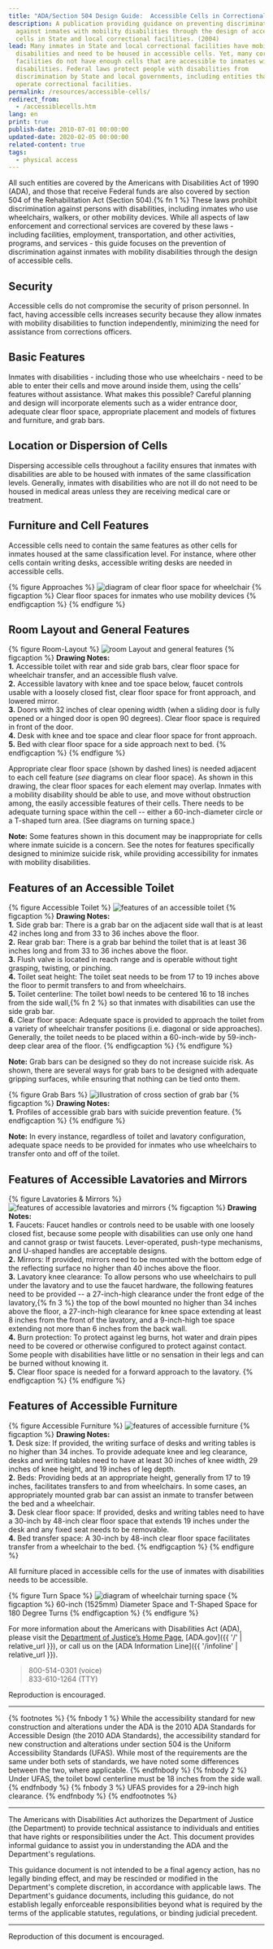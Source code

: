 ```yaml
---
title: "ADA/Section 504 Design Guide:  Accessible Cells in Correctional Facilities"
description: A publication providing guidance on preventing discrimination
  against inmates with mobility disabilities through the design of accessible
  cells in State and local correctional facilities. (2004)
lead: Many inmates in State and local correctional facilities have mobility
  disabilities and need to be housed in accessible cells. Yet, many correctional
  facilities do not have enough cells that are accessible to inmates with
  disabilities. Federal laws protect people with disabilities from
  discrimination by State and local governments, including entities that own or
  operate correctional facilities.
permalink: /resources/accessible-cells/
redirect_from:
  - /accessiblecells.htm
lang: en
print: true
publish-date: 2010-07-01 00:00:00
updated-date: 2020-02-05 00:00:00
related-content: true
tags:
  - physical access
---
```

All such entities are covered by the Americans with Disabilities Act of 1990 (ADA), and those that receive Federal funds are also covered by section 504 of the Rehabilitation Act (Section 504).{% fn 1 %} These laws prohibit discrimination against persons with disabilities, including inmates who use wheelchairs, walkers, or other mobility devices. While all aspects of law enforcement and correctional services are covered by these laws - including facilities, employment, transportation, and other activities, programs, and services - this guide focuses on the prevention of discrimination against inmates with mobility disabilities through the design of accessible cells.

## Security
Accessible cells do not compromise the security of prison personnel. In fact, having accessible cells increases security because they allow inmates with mobility disabilities to function independently, minimizing the need for assistance from corrections officers.

## Basic Features
Inmates with disabilities - including those who use wheelchairs - need to be able to enter their cells and move around inside them, using the cells’ features without assistance. What makes this possible? Careful planning and design will incorporate elements such as a wider entrance door, adequate clear floor space, appropriate placement and models of fixtures and furniture, and grab bars.

## Location or Dispersion of Cells
Dispersing accessible cells throughout a facility ensures that inmates with disabilities are able to be housed with inmates of the same classification levels. Generally, inmates with disabilities who are not ill do not need to be housed in medical areas unless they are receiving medical care or treatment.

## Furniture and Cell Features
Accessible cells need to contain the same features as other cells for inmates housed at the same classification level. For instance, where other cells contain writing desks, accessible writing desks are needed in accessible cells.

{% figure Approaches %}
<img src="{{ '/assets/images/project-images/approaches.gif' | relative_url }}" alt="diagram of clear floor space for wheelchair" />
{% figcaption %}
Clear floor spaces for inmates who use mobility devices
{% endfigcaption %}
{% endfigure %}

## Room Layout and General Features

{% figure Room-Layout %}
<img src="{{ '/assets/images/project-images/prisonroom2.gif' | relative_url }}" alt="room Layout and general features" />
{% figcaption %}
<b>Drawing Notes:</b><br>
<b>1.</b> Accessible toilet with rear and side grab bars, clear floor space for wheelchair transfer, and an accessible flush valve.<br>
<b>2.</b> Accessible lavatory with knee and toe space below, faucet controls usable with a loosely closed fist, clear floor space for front approach, and lowered mirror.<br>
<b>3.</b> Doors with 32 inches of clear opening width (when a sliding door is fully opened or a hinged door is open 90 degrees). Clear floor space is required in front of the door.<br>
<b>4.</b> Desk with knee and toe space and clear floor space for front approach.<br>
<b>5.</b> Bed with clear floor space for a side approach next to bed.
{% endfigcaption %}
{% endfigure %}

Appropriate clear floor space (shown by dashed lines) is needed adjacent to each cell feature (*see* diagrams on clear floor space). As shown in this drawing, the clear floor spaces for each element may overlap. Inmates with a mobility disability should be able to use, and move without obstruction among, the easily accessible features of their cells. There needs to be adequate turning space within the cell -- either a 60-inch-diameter circle or a T-shaped turn area. (See diagrams on turning space.)

**Note:**  Some features shown in this document may be inappropriate for cells where inmate suicide is a concern. See the notes for features specifically designed to minimize suicide risk, while providing accessibility for inmates with mobility disabilities.

## Features of an Accessible Toilet

{% figure Accessible Toilet %}
<img src="{{ '/assets/images/project-images/toilet1.gif' | relative_url }}" alt="features of an accessible toilet" />
{% figcaption %}
<b>Drawing Notes:</b><br>
<b>1.</b> Side grab bar: There is a grab bar on the adjacent side wall that is at least 42 inches long and from 33 to 36 inches above the floor.<br>
<b>2.</b> Rear grab bar: There is a grab bar behind the toilet that is at least 36 inches long and from 33 to 36 inches above the floor.<br>
<b>3.</b> Flush valve is located in reach range and is operable without tight grasping, twisting, or pinching.<br>
<b>4.</b> Toilet seat height: The toilet seat needs to be from 17 to 19 inches above the floor to permit transfers to and from wheelchairs.<br>
<b>5.</b> Toilet centerline: The toilet bowl needs to be centered 16 to 18 inches from the side wall,{% fn 2 %} so that inmates with disabilities can use the side grab bar.<br>
<b>6.</b> Clear floor space: Adequate space is provided to approach the toilet from a variety of wheelchair transfer positions (i.e. diagonal or side approaches). Generally, the toilet needs to be placed within a 60-inch-wide by 59-inch-deep clear area of the floor.
{% endfigcaption %}
{% endfigure %}

<b>Note:</b>  Grab bars can be designed so they do not increase suicide risk. As shown, there are several ways for grab bars to be designed with adequate gripping surfaces, while ensuring that nothing can be tied onto them.

{% figure Grab Bars %}
<img src="{{ '/assets/images/project-images/grab-bars2.gif' | relative_url }}" alt="illustration of cross section of grab bar" />
{% figcaption %}
<b>Drawing Notes:</b><br>
<b>1.</b>  Profiles of accessible grab bars with suicide prevention feature.
{% endfigcaption %}
{% endfigure %}

<b>Note:</b>  In every instance, regardless of toilet and lavatory configuration, adequate space needs to be provided for inmates who use wheelchairs to transfer onto and off of the toilet.

## Features of Accessible Lavatories and Mirrors

{% figure Lavatories & Mirrors %}
<img src="{{ '/assets/images/project-images/toilet2b.gif' | relative_url }}" alt="features of accessible lavatories and mirrors" />
{% figcaption %}
<b>Drawing Notes:</b><br>
<b>1.</b> Faucets: Faucet handles or controls need to be usable with one loosely closed fist, because some people with disabilities can use only one hand and cannot grasp or twist faucets. Lever-operated, push-type mechanisms, and U-shaped handles are acceptable designs.<br>
<b>2.</b> Mirrors: If provided, mirrors need to be mounted with the bottom edge of the reflecting surface no higher than 40 inches above the floor.<br>
<b>3.</b> Lavatory knee clearance: To allow persons who use wheelchairs to pull under the lavatory and to use the faucet hardware, the following features need to be provided -- a 27-inch-high clearance under the front edge of the lavatory,{% fn 3 %} the top of the bowl mounted no higher than 34 inches above the floor, a 27-inch-high clearance for knee space extending at least 8 inches from the front of the lavatory, and a 9-inch-high toe space extending not more than 6 inches from the back wall.<br>
<b>4.</b> Burn protection: To protect against leg burns, hot water and drain pipes need to be covered or otherwise configured to protect against contact. Some people with disabilities have little or no sensation in their legs and can be burned without knowing it.<br>
<b>5.</b>  Clear floor space is needed for a forward approach to the lavatory.
{% endfigcaption %}
{% endfigure %}

## Features of Accessible Furniture

{% figure Accessible Furniture %}
<img src="{{ '/assets/images/project-images/furniture2.gif' | relative_url }}" alt="features of accessible furniture" />
{% figcaption %}
<b>Drawing Notes:</b><br>
<b>1.</b> Desk size: If provided, the writing surface of desks and writing tables is no higher than 34 inches. To provide adequate knee and leg clearance, desks and writing tables need to have at least 30 inches of knee width, 29 inches of knee height, and 19 inches of leg depth.<br>
<b>2.</b> Beds: Providing beds at an appropriate height, generally from 17 to 19 inches, facilitates transfers to and from wheelchairs. In some cases, an appropriately mounted grab bar can assist an inmate to transfer between the bed and a wheelchair.<br>
<b>3.</b> Desk clear floor space: If provided, desks and writing tables need to have a 30-inch by 48-inch clear floor space that extends 19 inches under the desk and any fixed seat needs to be removable.<br>
<b>4.</b> Bed transfer space: A 30-inch by 48-inch clear floor space facilitates transfer from a wheelchair to the bed.
{% endfigcaption %}
{% endfigure %}

All furniture placed in accessible cells for the use of inmates with disabilities needs to be accessible.

{% figure Turn Space %}
<img src="{{ '/assets/images/project-images/figure5.gif' | relative_url }}" alt="diagram of wheelchair turning space" />
{% figcaption %}
60-inch (1525mm) Diameter Space and T-Shaped Space for 180 Degree Turns
{% endfigcaption %}
{% endfigure %}

For more information about the Americans with Disabilities Act (ADA), please visit the [Department of Justice’s Home Page](https://www.justice.gov/crt), [ADA.gov]({{ '/' | relative_url }}), or call us on the [ADA Information Line]({{ '/infoline' | relative_url }}).

>800-514-0301 (voice)<br>
833-610-1264 (TTY)

Reproduction is encouraged.

<hr>
{% footnotes %}
{% fnbody 1 %}
While the accessibility standard for new construction and alterations under the ADA is the 2010 ADA Standards for Accessible Design (the 2010 ADA Standards), the accessibility standard for new construction and alterations under section 504 is the Uniform Accessibility Standards (UFAS).  While most of the requirements are the same under both sets of standards, we have noted some differences between the two, where applicable.
{% endfnbody %}
{% fnbody 2 %}
Under UFAS, the toilet bowl centerline must be 18 inches from the side wall.
{% endfnbody %}
{% fnbody 3 %}
UFAS provides for a 29-inch high clearance.
{% endfnbody %}
{% endfootnotes %}

<hr>
The Americans with Disabilities Act authorizes the Department of Justice (the Department) to provide technical assistance to individuals and entities that have rights or responsibilities under the Act. This document provides informal guidance to assist you in understanding the ADA and the Department's regulations.

This guidance document is not intended to be a final agency action, has no legally binding effect, and may be rescinded or modified in the Department's complete discretion, in accordance with applicable laws. The Department's guidance documents, including this guidance, do not establish legally enforceable responsibilities beyond what is required by the terms of the applicable statutes, regulations, or binding judicial precedent.
<hr>

Reproduction of this document is encouraged.
